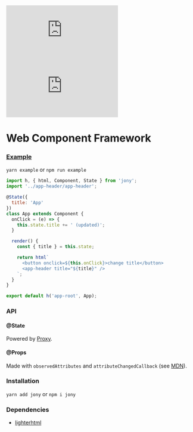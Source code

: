 ![](https://flat.badgen.net/badgesize/normal/apostololeg/jony/master/dist/index.js?label=es5&color=yellow)
![](https://flat.badgen.net/badgesize/normal/apostololeg/jony/master/index.js?label=es7&color=blue)

Web Component Framework
====

### [Example](https://github.com/apostololeg/jony-example)

`yarn example` or `npm run example`

```js
import h, { html, Component, State } from 'jony';
import '../app-header/app-header';

@State({
  title: 'App'
})
class App extends Component {
  onClick = (e) => {
    this.state.title += ' (updated)';
  }

  render() {
    const { title } = this.state;

    return html`
      <button onclick=${this.onClick}>change title</button>
      <app-header title="${title}" />
    `;
  }
}

export default h('app-root', App);
```

### API

#### @State

Powered by [Proxy](https://developer.mozilla.org/en/docs/Web/JavaScript/Reference/Global_Objects/Proxy).

#### @Props

Made with `observedAttributes` and `attributeChangedCallback` (see [MDN](https://developer.mozilla.org/en-US/docs/Web/Web_Components/Using_custom_elements)).

### Installation

`yarn add jony` or `npm i jony`

### Dependencies

* [lighterhtml](https://github.com/WebReflection/lighterhtml)
